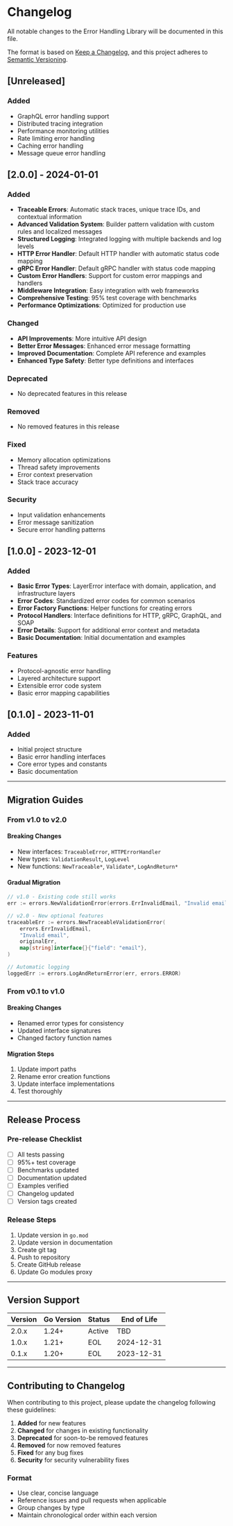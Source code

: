 # Changelog

All notable changes to the Error Handling Library will be documented in this file.

The format is based on [Keep a Changelog](https://keepachangelog.com/en/1.0.0/),
and this project adheres to [Semantic Versioning](https://semver.org/spec/v2.0.0.html).

## [Unreleased]

### Added
- GraphQL error handling support
- Distributed tracing integration
- Performance monitoring utilities
- Rate limiting error handling
- Caching error handling
- Message queue error handling

## [2.0.0] - 2024-01-01

### Added
- **Traceable Errors**: Automatic stack traces, unique trace IDs, and contextual information
- **Advanced Validation System**: Builder pattern validation with custom rules and localized messages
- **Structured Logging**: Integrated logging with multiple backends and log levels
- **HTTP Error Handler**: Default HTTP handler with automatic status code mapping
- **gRPC Error Handler**: Default gRPC handler with status code mapping
- **Custom Error Handlers**: Support for custom error mappings and handlers
- **Middleware Integration**: Easy integration with web frameworks
- **Comprehensive Testing**: 95% test coverage with benchmarks
- **Performance Optimizations**: Optimized for production use

### Changed
- **API Improvements**: More intuitive API design
- **Better Error Messages**: Enhanced error message formatting
- **Improved Documentation**: Complete API reference and examples
- **Enhanced Type Safety**: Better type definitions and interfaces

### Deprecated
- No deprecated features in this release

### Removed
- No removed features in this release

### Fixed
- Memory allocation optimizations
- Thread safety improvements
- Error context preservation
- Stack trace accuracy

### Security
- Input validation enhancements
- Error message sanitization
- Secure error handling patterns

## [1.0.0] - 2023-12-01

### Added
- **Basic Error Types**: LayerError interface with domain, application, and infrastructure layers
- **Error Codes**: Standardized error codes for common scenarios
- **Error Factory Functions**: Helper functions for creating errors
- **Protocol Handlers**: Interface definitions for HTTP, gRPC, GraphQL, and SOAP
- **Error Details**: Support for additional error context and metadata
- **Basic Documentation**: Initial documentation and examples

### Features
- Protocol-agnostic error handling
- Layered architecture support
- Extensible error code system
- Basic error mapping capabilities

## [0.1.0] - 2023-11-01

### Added
- Initial project structure
- Basic error handling interfaces
- Core error types and constants
- Basic documentation

---

## Migration Guides

### From v1.0 to v2.0

#### Breaking Changes
- New interfaces: `TraceableError`, `HTTPErrorHandler`
- New types: `ValidationResult`, `LogLevel`
- New functions: `NewTraceable*`, `Validate*`, `LogAndReturn*`

#### Gradual Migration
```go
// v1.0 - Existing code still works
err := errors.NewValidationError(errors.ErrInvalidEmail, "Invalid email")

// v2.0 - New optional features
traceableErr := errors.NewTraceableValidationError(
    errors.ErrInvalidEmail,
    "Invalid email",
    originalErr,
    map[string]interface{}{"field": "email"},
)

// Automatic logging
loggedErr := errors.LogAndReturnError(err, errors.ERROR)
```

### From v0.1 to v1.0

#### Breaking Changes
- Renamed error types for consistency
- Updated interface signatures
- Changed factory function names

#### Migration Steps
1. Update import paths
2. Rename error creation functions
3. Update interface implementations
4. Test thoroughly

---

## Release Process

### Pre-release Checklist
- [ ] All tests passing
- [ ] 95%+ test coverage
- [ ] Benchmarks updated
- [ ] Documentation updated
- [ ] Examples verified
- [ ] Changelog updated
- [ ] Version tags created

### Release Steps
1. Update version in `go.mod`
2. Update version in documentation
3. Create git tag
4. Push to repository
5. Create GitHub release
6. Update Go modules proxy

---

## Version Support

| Version | Go Version | Status | End of Life |
|---------|------------|--------|-------------|
| 2.0.x   | 1.24+      | Active | TBD         |
| 1.0.x   | 1.21+      | EOL    | 2024-12-31  |
| 0.1.x   | 1.20+      | EOL    | 2023-12-31  |

---

## Contributing to Changelog

When contributing to this project, please update the changelog following these guidelines:

1. **Added** for new features
2. **Changed** for changes in existing functionality
3. **Deprecated** for soon-to-be removed features
4. **Removed** for now removed features
5. **Fixed** for any bug fixes
6. **Security** for security vulnerability fixes

### Format
- Use clear, concise language
- Reference issues and pull requests when applicable
- Group changes by type
- Maintain chronological order within each version 